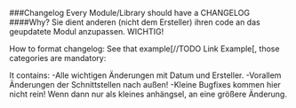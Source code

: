 ###Changelog
Every Module/Library should have a CHANGELOG
####Why?
Sie dient anderen (nicht dem Ersteller) ihren code an das geupdatete Modul anzupassen. WICHTIG!

How to format changelog:
See that example[//TODO Link Example[, those categories are mandatory:

It contains:
-Alle wichtigen Änderungen mit Datum und Ersteller.
-Vorallem Änderungen der Schnittstellen nach außen!
-Kleine Bugfixes kommen hier nicht rein! Wenn dann nur als kleines anhängsel, an eine größere Änderung.

